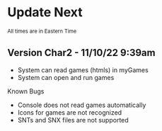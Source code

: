 # Update Next
<sub>All times are in Eastern Time</sub>

## Version Char2 - 11/10/22 9:39am
- System can read games (htmls) in myGames
- System can open and run games

Known Bugs
- Console does not read games automatically
- Icons for games are not recognized
- SNTs and SNX files are not supported